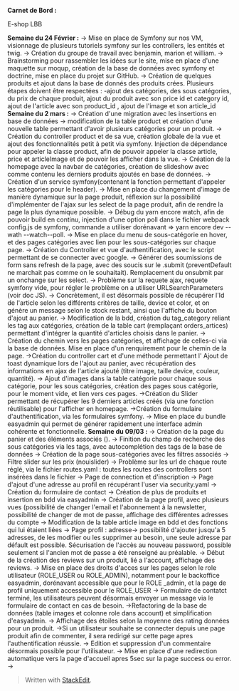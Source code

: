 
<p><strong>Carnet de Bord :</strong></p>
<p>E-shop LBB</p>

**Semaine du 24 Février :** 
	-> Mise en place de Symfony sur nos VM, visionnage de plusieurs tutoriels symfony sur les controllers, les entités et twig.
	-> Création du groupe de travail avec benjamin, marion et william.
	-> Brainstorming pour rassembler les idées sur le site, mise en place d'une maquette sur moqup, création de la base de données avec symfony et doctrine, mise en place du projet sur GitHub.
	-> Création de quelques produits et ajout dans la base de donnés des produits crées.
	Plusieurs étapes doivent être respectées : -ajout des catégories, des sous catégories, du prix de chaque produit, ajout du produit avec son price id et category id, ajout de l'article avec son product_id , ajout de l'image et son article_id
**Semaine du 2 mars :**
	-> Création d'une migration avec les insertions en base de données
	-> modification de la table product et création d'une nouvelle table permettant d'avoir 	plusieurs catégories pour un produit.
	-> Création du controller product et de sa vue, création globale de la vue et ajout des fonctionnalités petit à petit via symfony.
Injection de dépendance pour appeler la classe product, afin de pouvoir appeler la classe article, price et articleImage et de pouvoir les afficher dans la vue.
	-> Création de la homepage avec la navbar de catégories, création de slideshow avec comme contenu les derniers produits ajoutés en base de données.
	-> Création d'un service symfony(contenant la fonction permettant d'appeler les catégories pour le header).
	-> Mise en place du changement d'image de manière dynamique sur la page produit, réflexion sur la possibilité d'implémenter de l'ajax sur les select de la page produit, afin de rendre la page la plus dynamique possible.
	-> Débug du yarn encore watch, afin de pouvoir build en continu, injection d'une option poll dans le fichier webpack config.js de symfony, commande  a utiliser dorénavant => yarn encore dev --wath --watch--poll.
	-> Mise en place du menu de sous-catégorie en hover, et des pages catégories avec lien pour les sous-catégories sur chaque page.
	-> Création du Controller et vue d'authentification, avec le script permettant de se connecter avec google.
	-> Générer des soumissions de form sans refresh de la page, avec des soucis sur le .submit (preventDefault ne marchait pas comme on le souhaitait). Remplacement du onsubmit par un onchange sur les select.
	-> Problème sur la requete ajax, requete symfony vide, pour régler le problème on a utiliser URLSearchParameters (voir doc JS).
	-> Concrètement, il est désormais possible de récupérer l'Id de l'article selon les différents critères de taille, device et color, et on génère un message selon le stock restant, ainsi que l'affiche du bouton d'ajout au panier.
	-> Modification de la bdd, création du tag_category reliant les tag aux catégories, création de la table cart (remplaçant orders_artices) permettant d'intégrer la quantité d'articles choisis dans le panier.
	-> Création du chemin vers les pages catégories, et affichage de celles-ci via la base de données. 
	Mise en place d'un renquirement pour le chemin de la page.
	->Création du controller cart et d'une méthode permettant l' Ajout de toast dynamique lors de l'ajout au panier, avec récupération des informations en ajax de l'article ajouté (titre image, taille device, couleur, quantité). 
	-> Ajout d'images dans la table catégorie pour chaque sous catégorie, pour les sous catégories, création des pages sous catégorie, pour le moment vide, et lien vers ces pages.
	->Création du  Slider permettant de récupérer les 9 derniers articles créés (via une fonction réutilisable) pour l'afficher en homepage.
->Création du formulaire d'authentification, via les formulaires symfony.
-> Mise en place du bundle easyadmin qui permet de générer rapidement une interface admin cohérente et fonctionnelle.
**Semaine du 09/03 :**
-> Création de la page du panier et des éléments associés (). 
-> Finition du champ de recherche des sous catégories via les tags, avec autocomplétion des tags de la base de données
-> Création de la page sous-catégories avec les filtres associés
-> Filtre slider sur les prix (nouislider)
-> Problème sur les url de chaque route réglé, via le fichier routes.yaml : toutes les routes des controllers sont insérées dans le fichier
-> Page de connection et d'inscription
-> Page d'ajout d'une adresse au profil en récupérant l'user via security.yaml
-> Création du formulaire de contact
-> Création de plus de produits et insertion en bdd via easyadmin
->  Création de la page profil, avec plusieurs vues (possibilité de changer l'email et l'abonnement à la newsletter, possibilité de changer de mot de passe, affichage des différentes adresses du compte 
-> Modification de la table article image en bdd et des fonctions qui lui étaient liées
-> Page profil : adresse-> possibilité d'ajouter jusqu'a 5 adresses, de les modifier ou les supprimer au besoin, une seule adresse par défault est possible. Sécurisation de l'accès au nouveau password, possible seulement si l'ancien mot de passe a été renseigné au préalable.
-> Début de la création des reviews sur un produit, lié a l'account, affichage des reviews.
-> Mise en place des droits d'acces sur les pages selon le role utilisateur (ROLE_USER ou ROLE_ADMIN), notamment pour le backoffice easyadmin, dorénavant accessible que pour le ROLE _admin, et la page de profil uniquement accessible pour le ROLE_USER
-> Formulaire de contatct terminé, les utilisateurs peuvent désormais envoyer un message via le formulaire de contact en cas de besoin.
->Refactoring de la base de données (table images et colonne role dans account) et simplification d'easyadmin.
-> Affichage des étoiles selon la moyenne des rating données pour un produit. 
->Si un utilisateur souhaite se connecter depuis une page produit afin de commenter, il sera redirigé sur cette page apres l'authentification réussie. 
-> Edition et suppression d'un commentaire désormais possible pour l'utilisateur.
-> Mise en place d'une redirection automatique vers la page d'accueil apres 5sec sur la page success ou error.
-> 






<blockquote>
<p>Written with <a href="https://stackedit.io/">StackEdit</a>.</p>
</blockquote>

<!--stackedit_data:
eyJoaXN0b3J5IjpbLTEzODY3NTQ4NTQsLTE2ODU4MTczNDcsLT
Q3MzIxNTA5MCwtMTEzNjkxNTY3Miw1NTY2NzQwMzEsMTI5MTM0
MTMyMiwtMTc1OTcxMDMxMiwtMTMwNjA3OTg5MCwxOTY3MjMzMD
A3LDcwODE5NDU4LDE0NDI3NDk2MzMsMjkwNDY5ODA5LDIwODM4
ODA1ODMsLTE2NjM4MTE5MTIsLTE5MzA1MDQzNTYsMTgwNzg0ND
gzNywtMTA4ODg1OTc5NCwtMTMwMjMxMTY3NCwyMDUyNDA0Njg5
LDIxMzI3OTYxMDNdfQ==
-->